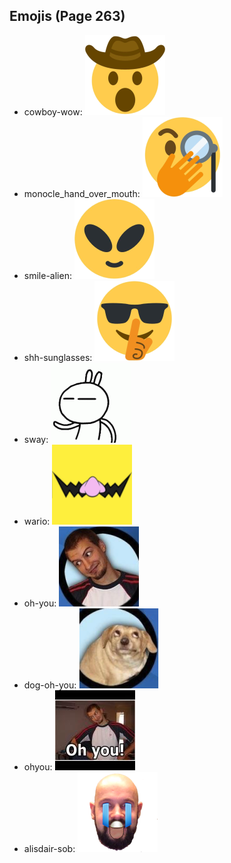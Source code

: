 
## Emojis (Page 263)

* cowboy-wow: ![cowboy-wow](output/cowboy-wow.png)
* monocle_hand_over_mouth: ![monocle_hand_over_mouth](output/monocle_hand_over_mouth.png)
* smile-alien: ![smile-alien](output/smile-alien.png)
* shh-sunglasses: ![shh-sunglasses](output/shh-sunglasses.png)
* sway: ![sway](output/sway.gif)
* wario: ![wario](output/wario.png)
* oh-you: ![oh-you](output/oh-you.png)
* dog-oh-you: ![dog-oh-you](output/dog-oh-you.png)
* ohyou: ![ohyou](output/ohyou.jpg)
* alisdair-sob: ![alisdair-sob](output/alisdair-sob.png)
